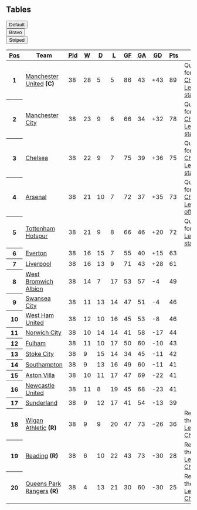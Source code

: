 ## Tables

<script>
  tableClass = '';
  classes = ['--bravo', '--striped']
  function removeClasses() {
    document.getElementById('table-example')
      .classList
      .remove(...classes);
  }
</script>

<div class="ui-tabnav --ares mb-5">
  <div :class="tableClass =='' ? 'active' : ''" class="active">
    <button :click="removeClasses(); tableClass=''" >
      Default
    </button>
  </div>
  <div :class="tableClass =='--bravo' ? 'active' : ''" class="active">
    <button :click="removeClasses(); tableClass='--bravo'" >
      Bravo
    </button>
  </div>
  <div :class="tableClass =='--striped' ? 'active' : ''" class="active">
    <button :click="removeClasses(); tableClass='--striped'" >
      Striped
    </button>
  </div>
</div>

<table id="table-example" class="ui-table ui-styled-text-unset" :class="tableClass">
  <thead>
    <tr>
      <th><abbr title="Position">Pos</abbr></th>
      <th>Team</th>
      <th><abbr title="Played">Pld</abbr></th>
      <th><abbr title="Won">W</abbr></th>
      <th><abbr title="Drawn">D</abbr></th>
      <th><abbr title="Lost">L</abbr></th>
      <th><abbr title="Goals for">GF</abbr></th>
      <th><abbr title="Goals against">GA</abbr></th>
      <th><abbr title="Goal difference">GD</abbr></th>
      <th><abbr title="Points">Pts</abbr></th>
      <th>Notes</th>
    </tr>
  </thead>
  
  <tbody>
    <tr>
      <th>1</th>
      <td>
        <a
          href="https://en.wikipedia.org/wiki/Manchester_United_F.C."
          title="Manchester United F.C."
          >Manchester United</a
        >
        <strong>(C)</strong>
      </td>
      <td>38</td>
      <td>28</td>
      <td>5</td>
      <td>5</td>
      <td>86</td>
      <td>43</td>
      <td>+43</td>
      <td>89</td>
      <td>
        Qualification for the
        <a
          href="https://en.wikipedia.org/wiki/2013%E2%80%9314_UEFA_Champions_League#Group_stage"
          title="2013–14 UEFA Champions League"
          >Champions League group stage</a
        >
      </td>
    </tr>
    <tr>
      <th>2</th>
      <td>
        <a
          href="https://en.wikipedia.org/wiki/Manchester_City_F.C."
          title="Manchester City F.C."
          >Manchester City</a
        >
      </td>
      <td>38</td>
      <td>23</td>
      <td>9</td>
      <td>6</td>
      <td>66</td>
      <td>34</td>
      <td>+32</td>
      <td>78</td>
      <td>
        Qualification for the
        <a
          href="https://en.wikipedia.org/wiki/2013%E2%80%9314_UEFA_Champions_League#Group_stage"
          title="2013–14 UEFA Champions League"
          >Champions League group stage</a
        >
      </td>
    </tr>
    <tr>
      <th>3</th>
      <td>
        <a
          href="https://en.wikipedia.org/wiki/Chelsea_F.C."
          title="Chelsea F.C."
          >Chelsea</a
        >
      </td>
      <td>38</td>
      <td>22</td>
      <td>9</td>
      <td>7</td>
      <td>75</td>
      <td>39</td>
      <td>+36</td>
      <td>75</td>
      <td>
        Qualification for the
        <a
          href="https://en.wikipedia.org/wiki/2013%E2%80%9314_UEFA_Champions_League#Group_stage"
          title="2013–14 UEFA Champions League"
          >Champions League group stage</a
        >
      </td>
    </tr>
    <tr>
      <th>4</th>
      <td>
        <a
          href="https://en.wikipedia.org/wiki/Arsenal_F.C."
          title="Arsenal F.C."
          >Arsenal</a
        >
      </td>
      <td>38</td>
      <td>21</td>
      <td>10</td>
      <td>7</td>
      <td>72</td>
      <td>37</td>
      <td>+35</td>
      <td>73</td>
      <td>
        Qualification for the
        <a
          href="https://en.wikipedia.org/wiki/2013%E2%80%9314_UEFA_Champions_League#Play-off_round"
          title="2013–14 UEFA Champions League"
          >Champions League play-off round</a
        >
      </td>
    </tr>
    <tr>
      <th>5</th>
      <td>
        <a
          href="https://en.wikipedia.org/wiki/Tottenham_Hotspur_F.C."
          title="Tottenham Hotspur F.C."
          >Tottenham Hotspur</a
        >
      </td>
      <td>38</td>
      <td>21</td>
      <td>9</td>
      <td>8</td>
      <td>66</td>
      <td>46</td>
      <td>+20</td>
      <td>72</td>
      <td>
        Qualification for the
        <a
          href="https://en.wikipedia.org/wiki/2013%E2%80%9314_UEFA_Europa_League#Group_stage"
          title="2013–14 UEFA Europa League"
          >Europa League group stage</a
        >
      </td>
    </tr>
    <tr>
      <th>6</th>
      <td>
        <a
          href="https://en.wikipedia.org/wiki/Everton_F.C."
          title="Everton F.C."
          >Everton</a
        >
      </td>
      <td>38</td>
      <td>16</td>
      <td>15</td>
      <td>7</td>
      <td>55</td>
      <td>40</td>
      <td>+15</td>
      <td>63</td>
      <td></td>
    </tr>
    <tr>
      <th>7</th>
      <td>
        <a
          href="https://en.wikipedia.org/wiki/Liverpool_F.C."
          title="Liverpool F.C."
          >Liverpool</a
        >
      </td>
      <td>38</td>
      <td>16</td>
      <td>13</td>
      <td>9</td>
      <td>71</td>
      <td>43</td>
      <td>+28</td>
      <td>61</td>
      <td></td>
    </tr>
    <tr>
      <th>8</th>
      <td>
        <a
          href="https://en.wikipedia.org/wiki/West_Bromwich_Albion_F.C."
          title="West Bromwich Albion F.C."
          >West Bromwich Albion</a
        >
      </td>
      <td>38</td>
      <td>14</td>
      <td>7</td>
      <td>17</td>
      <td>53</td>
      <td>57</td>
      <td>-4</td>
      <td>49</td>
      <td></td>
    </tr>
    <tr>
      <th>9</th>
      <td>
        <a
          href="https://en.wikipedia.org/wiki/Swansea_City_A.F.C."
          title="Swansea City A.F.C."
          >Swansea City</a
        >
      </td>
      <td>38</td>
      <td>11</td>
      <td>13</td>
      <td>14</td>
      <td>47</td>
      <td>51</td>
      <td>-4</td>
      <td>46</td>
      <td></td>
    </tr>
    <tr>
      <th>10</th>
      <td>
        <a
          href="https://en.wikipedia.org/wiki/West_Ham_United_F.C."
          title="West Ham United F.C."
          >West Ham United</a
        >
      </td>
      <td>38</td>
      <td>12</td>
      <td>10</td>
      <td>16</td>
      <td>45</td>
      <td>53</td>
      <td>-8</td>
      <td>46</td>
      <td></td>
    </tr>
    <tr>
      <th>11</th>
      <td>
        <a
          href="https://en.wikipedia.org/wiki/Norwich_City_F.C."
          title="Norwich City F.C."
          >Norwich City</a
        >
      </td>
      <td>38</td>
      <td>10</td>
      <td>14</td>
      <td>14</td>
      <td>41</td>
      <td>58</td>
      <td>-17</td>
      <td>44</td>
      <td></td>
    </tr>
    <tr>
      <th>12</th>
      <td>
        <a
          href="https://en.wikipedia.org/wiki/Fulham_F.C."
          title="Fulham F.C."
          >Fulham</a
        >
      </td>
      <td>38</td>
      <td>11</td>
      <td>10</td>
      <td>17</td>
      <td>50</td>
      <td>60</td>
      <td>-10</td>
      <td>43</td>
      <td></td>
    </tr>
    <tr>
      <th>13</th>
      <td>
        <a
          href="https://en.wikipedia.org/wiki/Stoke_City_F.C."
          title="Stoke City F.C."
          >Stoke City</a
        >
      </td>
      <td>38</td>
      <td>9</td>
      <td>15</td>
      <td>14</td>
      <td>34</td>
      <td>45</td>
      <td>-11</td>
      <td>42</td>
      <td></td>
    </tr>
    <tr>
      <th>14</th>
      <td>
        <a
          href="https://en.wikipedia.org/wiki/Southampton_F.C."
          title="Southampton F.C."
          >Southampton</a
        >
      </td>
      <td>38</td>
      <td>9</td>
      <td>13</td>
      <td>16</td>
      <td>49</td>
      <td>60</td>
      <td>-11</td>
      <td>41</td>
      <td></td>
    </tr>
    <tr>
      <th>15</th>
      <td>
        <a
          href="https://en.wikipedia.org/wiki/Aston_Villa_F.C."
          title="Aston Villa F.C."
          >Aston Villa</a
        >
      </td>
      <td>38</td>
      <td>10</td>
      <td>11</td>
      <td>17</td>
      <td>47</td>
      <td>69</td>
      <td>-22</td>
      <td>41</td>
      <td></td>
    </tr>
    <tr>
      <th>16</th>
      <td>
        <a
          href="https://en.wikipedia.org/wiki/Newcastle_United_F.C."
          title="Newcastle United F.C."
          >Newcastle United</a
        >
      </td>
      <td>38</td>
      <td>11</td>
      <td>8</td>
      <td>19</td>
      <td>45</td>
      <td>68</td>
      <td>-23</td>
      <td>41</td>
      <td></td>
    </tr>
    <tr>
      <th>17</th>
      <td>
        <a
          href="https://en.wikipedia.org/wiki/Sunderland_A.F.C."
          title="Sunderland A.F.C."
          >Sunderland</a
        >
      </td>
      <td>38</td>
      <td>9</td>
      <td>12</td>
      <td>17</td>
      <td>41</td>
      <td>54</td>
      <td>-13</td>
      <td>39</td>
      <td></td>
    </tr>
    <tr>
      <th>18</th>
      <td>
        <a
          href="https://en.wikipedia.org/wiki/Wigan_Athletic_F.C."
          title="Wigan Athletic F.C."
          >Wigan Athletic</a
        >
        <strong>(R)</strong>
      </td>
      <td>38</td>
      <td>9</td>
      <td>9</td>
      <td>20</td>
      <td>47</td>
      <td>73</td>
      <td>-26</td>
      <td>36</td>
      <td>
        Relegation to the
        <a
          href="https://en.wikipedia.org/wiki/2013%E2%80%9314_Football_League_Championship"
          title="2013–14 Football League Championship"
          >Football League Championship</a
        >
      </td>
    </tr>
    <tr>
      <th>19</th>
      <td>
        <a
          href="https://en.wikipedia.org/wiki/Reading_F.C."
          title="Reading F.C."
          >Reading</a
        >
        <strong>(R)</strong>
      </td>
      <td>38</td>
      <td>6</td>
      <td>10</td>
      <td>22</td>
      <td>43</td>
      <td>73</td>
      <td>-30</td>
      <td>28</td>
      <td>
        Relegation to the
        <a
          href="https://en.wikipedia.org/wiki/2013%E2%80%9314_Football_League_Championship"
          title="2013–14 Football League Championship"
          >Football League Championship</a
        >
      </td>
    </tr>
    <tr>
      <th>20</th>
      <td>
        <a
          href="https://en.wikipedia.org/wiki/Queens_Park_Rangers_F.C."
          title="Queens Park Rangers F.C."
          >Queens Park Rangers</a
        >
        <strong>(R)</strong>
      </td>
      <td>38</td>
      <td>4</td>
      <td>13</td>
      <td>21</td>
      <td>30</td>
      <td>60</td>
      <td>-30</td>
      <td>25</td>
      <td>
        Relegation to the
        <a
          href="https://en.wikipedia.org/wiki/2013%E2%80%9314_Football_League_Championship"
          title="2013–14 Football League Championship"
          >Football League Championship</a
        >
      </td>
    </tr>
  </tbody>
</table>
